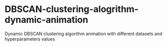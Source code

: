 # DBSCAN-clustering-alogrithm-dynamic-animation
Dynamic DBSCAN clustering algorithm animation with different datasets and hyperparameters values

